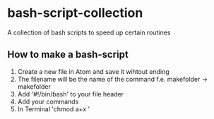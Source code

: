 # bash-script-collection
A collection of bash scripts to speed up certain routines


## How to make a bash-script
1. Create a new file in Atom and save it wihtout ending
2. The filename will be the name of the command
f.e. makefolder -> makefolder
3. Add '#!/bin/bash' to your file header
4. Add your commands
5. In Terminal 'chmod a+x <sourcefile>'
 
